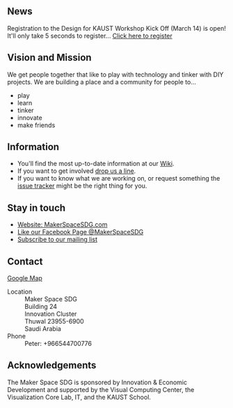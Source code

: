 ## News

Registration to the Design for KAUST Workshop Kick Off (March 14) is open!
It'll only take 5 seconds to register...
[Click here to register](https://goo.gl/forms/HOGmUpBtKyifZvno1)

## Vision and Mission
We get people together that like to play with technology and tinker with DIY projects.
We are building a place and a community for people to...

* play
* learn
* tinker
* innovate
* make friends

## Information
* You'll find the most up-to-date information at our [Wiki](https://github.com/MakerSpaceSDG/MakerSpace/wiki).
* If you want to get involved [drop us a line](mailto:peter.rautek@kaust.edu.sa).
* If you want to know what we are working on, or request something the [issue tracker](https://github.com/MakerSpaceSDG/MakerSpace/issues) might be the right thing for you.

## Stay in touch
* [Website: MakerSpaceSDG.com](https://MakerSpaceSDG.com)
* [Like our Facebook Page @MakerSpaceSDG](https://www.facebook.com/MakerSpaceSDG/)
* [Subscribe to our mailing list](http://facebook.us13.list-manage.com/subscribe?u=e4c161b70aea7a53d9c9c1c54&id=a21fb611fb)

## Contact

[Google Map](https://drive.google.com/open?id=1-n_qZ6_pBugL6eYdSVHe3uDVEhU&usp=sharing)

<dl>
  <dt>Location</dt>
  <dd>Maker Space SDG<br>
  Building 24<br>
  Innovation Cluster<br>
  Thuwal 23955-6900<br>
  Saudi Arabia</dd>
  <dt>Phone</dt>
  <dd>Peter:  +966544700776</dd>
</dl>

## Acknowledgements
The Maker Space SDG is sponsored by Innovation & Economic Development and supported by the Visual Computing Center, the Visualization Core Lab, IT, and the KAUST School.

